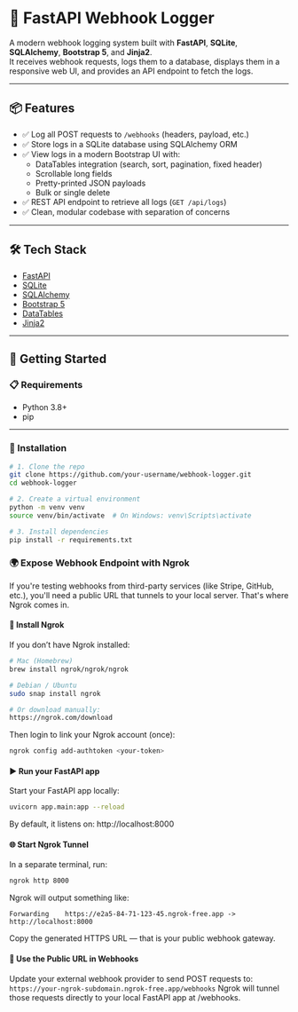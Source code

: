 # 🚀 FastAPI Webhook Logger

A modern webhook logging system built with **FastAPI**, **SQLite**, **SQLAlchemy**, **Bootstrap 5**, and **Jinja2**.  
It receives webhook requests, logs them to a database, displays them in a responsive web UI, and provides an API endpoint to fetch the logs.

---

## 📦 Features

- ✅ Log all POST requests to `/webhooks` (headers, payload, etc.)
- ✅ Store logs in a SQLite database using SQLAlchemy ORM
- ✅ View logs in a modern Bootstrap UI with:
  - DataTables integration (search, sort, pagination, fixed header)
  - Scrollable long fields
  - Pretty-printed JSON payloads
  - Bulk or single delete
- ✅ REST API endpoint to retrieve all logs (`GET /api/logs`)
- ✅ Clean, modular codebase with separation of concerns

---

## 🛠 Tech Stack

- [FastAPI](https://fastapi.tiangolo.com/)
- [SQLite](https://www.sqlite.org/index.html)
- [SQLAlchemy](https://www.sqlalchemy.org/)
- [Bootstrap 5](https://getbootstrap.com/)
- [DataTables](https://datatables.net/)
- [Jinja2](https://jinja.palletsprojects.com/)

---

## 🚀 Getting Started

### 📋 Requirements

- Python 3.8+
- pip

---

### 🔧 Installation

```bash
# 1. Clone the repo
git clone https://github.com/your-username/webhook-logger.git
cd webhook-logger

# 2. Create a virtual environment
python -m venv venv
source venv/bin/activate  # On Windows: venv\Scripts\activate

# 3. Install dependencies
pip install -r requirements.txt
```

### 🌍 Expose Webhook Endpoint with Ngrok

If you're testing webhooks from third-party services (like Stripe, GitHub, etc.), you'll need a public URL that tunnels to your local server. That's where Ngrok comes in.

#### 🔧 Install Ngrok

If you don’t have Ngrok installed:

```bash
# Mac (Homebrew)
brew install ngrok/ngrok/ngrok

# Debian / Ubuntu
sudo snap install ngrok

# Or download manually:
https://ngrok.com/download
```

Then login to link your Ngrok account (once):

```bash
ngrok config add-authtoken <your-token>
```

#### ▶️ Run your FastAPI app

Start your FastAPI app locally:

```bash
uvicorn app.main:app --reload
```
By default, it listens on: http://localhost:8000

#### 🌐 Start Ngrok Tunnel

In a separate terminal, run:

```bash
ngrok http 8000
```

Ngrok will output something like:

```
Forwarding    https://e2a5-84-71-123-45.ngrok-free.app -> http://localhost:8000
```

Copy the generated HTTPS URL — that is your public webhook gateway.


#### 📩 Use the Public URL in Webhooks

Update your external webhook provider to send POST requests to: 
`https://your-ngrok-subdomain.ngrok-free.app/webhooks`
Ngrok will tunnel those requests directly to your local FastAPI app at /webhooks.

